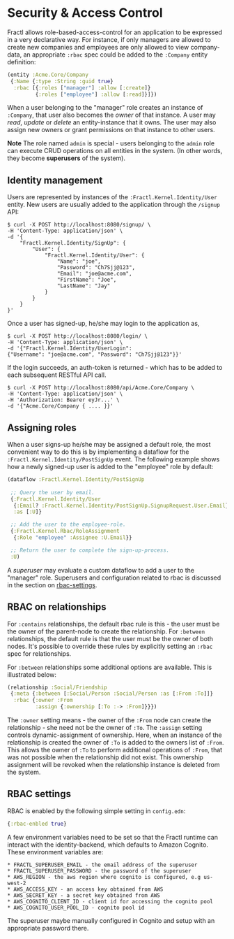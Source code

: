 # Security & Access Control

Fractl allows role-based-access-control for an application to be expressed in a very declarative way. For instance,
if only managers are allowed to create new companies and employees are only allowed to view company-data, 
an appropriate `:rbac` spec could be added to the `:Company` entity definition:

```clojure
(entity :Acme.Core/Company
 {:Name {:type :String :guid true}
  :rbac [{:roles ["manager"] :allow [:create]}
         {:roles ["employee"] :allow [:read]}]})
```
When a user belonging to the "manager" role creates an instance of `:Company`, that user also becomes the *owner* of that
instance. A user may *read*, *update* or *delete* an entity-instance that it owns. The user may also assign new owners
or grant permissions on that instance to other users.

**Note** The role named `admin` is special - users belonging to the `admin` role can execute CRUD operations on all entities in the system. (In other words, they become **superusers** of the system).

## Identity management

Users are represented by instances of the `:Fractl.Kernel.Identity/User` entity. New users are usually added to the application
through the `/signup` API:

```shell
$ curl -X POST http://localhost:8080/signup/ \
-H 'Content-Type: application/json' \
-d '{
    "Fractl.Kernel.Identity/SignUp": {
        "User": {
            "Fractl.Kernel.Identity/User": {
                "Name": "joe",
                "Password": "Ch7Sjj@123",
                "Email": "joe@acme.com",
                "FirstName": "Joe",
                "LastName": "Jay"
            }
        }
    }
}'

```
Once a user has signed-up, he/she may login to the application as,

```shell
$ curl -X POST http://localhost:8080/login/ \
-H 'Content-Type: application/json' \
-d '{"Fractl.Kernel.Identity/UserLogin":
{"Username": "joe@acme.com", "Password": "Ch7Sjj@123"}}'
```

If the login succeeds, an auth-token is returned - which has to be added to each subsequent RESTful API call.

```shell
$ curl -X POST http://localhost:8080/api/Acme.Core/Company \
-H 'Content-Type: application/json' \
-H 'Authorization: Bearer eyJr...' \
-d '{"Acme.Core/Company { .... }}'
```

## Assigning roles

When a user signs-up he/she may be assigned a default role, the most convenient way to do this is by implementing a dataflow for the
`:Fractl.Kernel.Identity/PostSignUp` event. The following example shows how a newly signed-up user is added to the "employee" role
by default:

```clojure
(dataflow :Fractl.Kernel.Identity/PostSignUp
 
 ;; Query the user by email.
 {:Fractl.Kernel.Identity/User
  {:Email? :Fractl.Kernel.Identity/PostSignUp.SignupRequest.User.Email}
  :as [:U]}

 ;; Add the user to the employee-role.
 {:Fractl.Kernel.Rbac/RoleAssignment
  {:Role "employee" :Assignee :U.Email}}

 ;; Return the user to complete the sign-up-process.
 :U)
```

A *superuser* may evaluate a custom dataflow to add a user to the "manager" role. Superusers and configuration related to
rbac is discussed in the section on [rbac-settings](#rbac-settings).

## RBAC on relationships

For `:contains` relationships, the default rbac rule is this - the user must be the owner of the parent-node to create the
relationship. For `:between` relationships, the default rule is that the user must be the owner of both nodes. It's possible
to override these rules by explicitly setting an `:rbac` spec for relationships.

For `:between` relationships some additional options are available. This is illustrated below:

```clojure
(relationship :Social/Friendship
 {:meta {:between [:Social/Person :Social/Person :as [:From :To]]}
  :rbac {:owner :From
         :assign {:ownership [:To :-> :From]}}})
```

The `:owner` setting means - the owner of the `:From` node can create the relationship - she need not be the owner
of `:To`. The `:assign` setting controls dynamic-assignment of ownership. Here, when an instance of the relationship
is created the owner of `:To` is added to the owners list of `:From`. This allows the owner of `:To` to perform additional
operations of `:From`, that was not possible when the relationship did not exist. This ownership assignment will be revoked when
the relationship instance is deleted from the system.

## RBAC settings

RBAC is enabled by the following simple setting in `config.edn`:

```clojure
{:rbac-enbled true}
```
A few environment variables need to be set so that the Fractl runtime can interact with the identity-backend, which defaults to
Amazon Cognito. These environment variables are:

```
* FRACTL_SUPERUSER_EMAIL - the email address of the superuser
* FRACTL_SUPERUSER_PASSWORD - the password of the superuser
* AWS_REGION - the aws region where cognito is configured, e.g us-west-2
* AWS_ACCESS_KEY - an access key obtained from AWS
* AWS_SECRET_KEY - a secret key obtained from AWS
* AWS_COGNITO_CLIENT_ID - client id for accessing the cognito pool
* AWS_COGNITO_USER_POOL_ID - cognito pool id
```

The superuser maybe manually configured in Cognito and setup with an appropriate password there.

